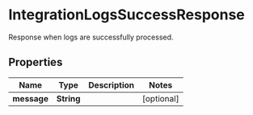 

# IntegrationLogsSuccessResponse

Response when logs are successfully processed.

## Properties

| Name | Type | Description | Notes |
|------------ | ------------- | ------------- | -------------|
|**message** | **String** |  |  [optional] |



